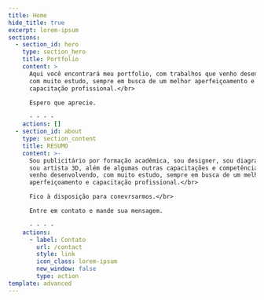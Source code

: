 ```yaml
---
title: Home
hide_title: true
excerpt: lorem-ipsum
sections:
  - section_id: hero
    type: section_hero
    title: Portfolio
    content: >
      Aqui você encontrará meu portfolio, com trabalhos que venho desenvolvendo,
      com muito estudo, sempre em busca de um melhor aperfeiçoamento e
      capacitação profissional.</br>

      Espero que aprecie.

      - - - -
    actions: []
  - section_id: about
    type: section_content
    title: RESUMO
    content: >-
      Sou publicitário por formação acadêmica, sou designer, sou diagramador e
      sou artista 3D, além de algumas outras capacitações e competências que
      venho desenvolvendo, com muito estudo, sempre em busca de um melhor
      aperfeiçoamento e capacitação profissional.</br>

      Fico à disposição para conevrsarmos.</br>

      Entre em contato e mande sua mensagem.

      - - - -
    actions:
      - label: Contato
        url: /contact
        style: link
        icon_class: lorem-ipsum
        new_window: false
        type: action
template: advanced
---
```

